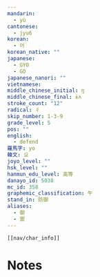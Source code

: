 ```yaml
---
mandarin:
  - yù
cantonese:
  - jyu6
korean:
  - 어
korean_native: ""
japanese:
  - GYO
  - GO
japanese_nanori: ""
vietnamese:
middle_chinese_initial: ŋ
middle_chinese_final: ɨʌ
stroke_count: "12"
radical: 彳
skip_number: 1-3-9
grade_level: 5
pos: ""
english:
  - defend
羅馬字: yo
韓文: 요
joyo_level: ""
hsk_level: ""
hanmun_edu_level: 高等
danayo_id: 5038
mc_id: 358
graphemic_classification: 午
stand_in: 防御
aliases:
  - 御
  - 禦
---
```

```meta-bind-embed
[[nav/char_info]]
```

# Notes
